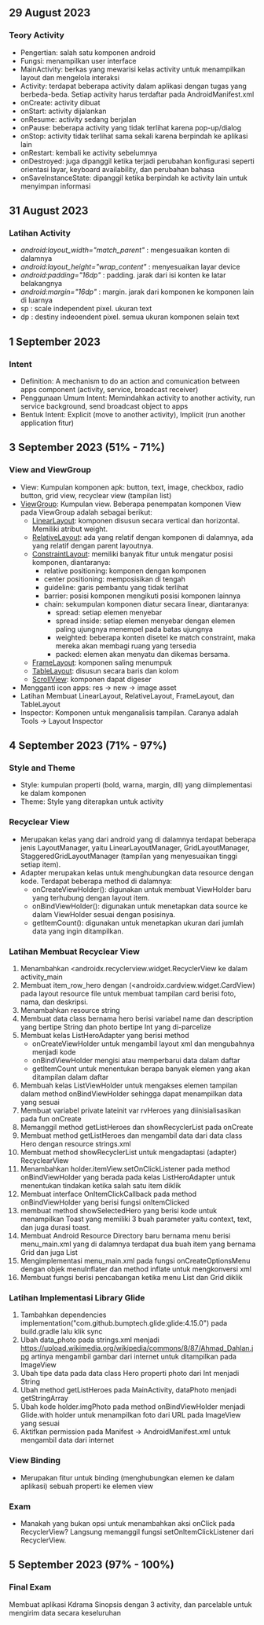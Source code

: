 ## 29 August 2023
### **Teory Activity**
- Pengertian: salah satu komponen android
- Fungsi: menampilkan user interface
- MainActivity: berkas yang mewarisi kelas activity untuk menampilkan layout dan mengelola interaksi
- Activity: terdapat beberapa activity dalam aplikasi dengan tugas yang berbeda-beda. Setiap activity harus terdaftar pada AndroidManifest.xml
- onCreate: activity dibuat
- onStart: activity dijalankan
- onResume: activity sedang berjalan
- onPause: beberapa activity yang tidak terlihat karena pop-up/dialog
- onStop: activity tidak terlihat sama sekali karena berpindah ke aplikasi lain
- onRestart: kembali ke activity sebelumnya
- onDestroyed: juga dipanggil ketika terjadi perubahan konfigurasi seperti orientasi layar, keyboard availability, dan perubahan bahasa
- onSaveInstanceState: dipanggil ketika berpindah ke activity lain untuk menyimpan informasi

## 31 August 2023
### **Latihan Activity**
- *android:layout_width="match_parent"* : mengesuaikan konten di dalamnya
- *android:layout_height="wrap_content"* : menyesuaikan layar device
- *android:padding="16dp"* : padding. jarak dari isi konten ke latar belakangnya
- *android:margin="16dp"* : margin. jarak dari komponen ke komponen lain di luarnya
- sp : scale independent pixel. ukuran text
- dp : destiny indeoendent pixel. semua ukuran komponen selain text

## 1 September 2023
### **Intent**
- Definition: A mechanism to do an action and comunication between apps component (activity, service, broadcast receiver)
- Penggunaan Umum Intent: Memindahkan activity to another activity, run service background, send broadcast object to apps
- Bentuk Intent: Explicit (move to another activity), Implicit (run another application fitur)

## 3 September 2023 (51% - 71%)
### **View and ViewGroup**
- View: Kumpulan komponen apk: button, text, image, checkbox, radio button, grid view, recyclear view (tampilan list)
- [ViewGroup](https://developer.android.com/develop/ui/views/layout/declaring-layout): Kumpulan view. Beberapa penempatan komponen View pada ViewGroup adalah sebagai berikut:
  - [LinearLayout](https://developer.android.com/develop/ui/views/layout/linear): komponen disusun secara vertical dan horizontal. Memiliki atribut weight.
  - [RelativeLayout](https://developer.android.com/develop/ui/views/layout/linear): ada yang relatif dengan komponen di dalamnya, ada yang relatif dengan parent layoutnya.
  -  [ConstraintLayout](https://developer.android.com/develop/ui/views/layout/constraint-layout):  memiliki banyak fitur untuk mengatur posisi komponen, diantaranya:
      - relative positioning: komponen dengan komponen
      - center positioning: memposisikan di tengah
      - guideline: garis pembantu yang tidak terlihat
      - barrier: posisi komponen mengikuti posisi komponen lainnya
      - chain: sekumpulan komponen diatur secara linear, diantaranya:
        - spread: setiap elemen menyebar
        - spread inside: setiap elemen menyebar dengan elemen paling ujungnya menempel pada batas ujungnya
        - weighted: beberapa konten disetel ke match constraint, maka mereka akan membagi ruang yang tersedia
        - packed: elemen akan menyatu dan dikemas bersama.
   - [FrameLayout](https://developer.android.com/reference/android/widget/FrameLayout.html): komponen saling menumpuk
   - [TableLayout](https://developer.android.com/guide/topics/ui/layout/grid.html): disusun secara baris dan kolom
   - [ScrollView](https://developer.android.com/reference/android/widget/ScrollView.html): komponen dapat digeser
- Mengganti icon apps: res -> new -> image asset
- Latihan Membuat LinearLayout, RelativeLayout, FrameLayout, dan TableLayout
- Inspector: Komponen untuk menganalisis tampilan. Caranya adalah Tools -> Layout Inspector

## 4 September 2023 (71% - 97%)
### **Style and Theme**
- Style: kumpulan properti (bold, warna, margin, dll) yang diimplementasi ke dalam komponen
- Theme: Style yang diterapkan untuk activity

### **Recyclear View**
- Merupakan kelas yang dari android yang di dalamnya terdapat beberapa jenis LayoutManager, yaitu LinearLayoutManager, GridLayoutManager, StaggeredGridLayoutManager (tampilan yang menyesuaikan tinggi setiap item).
- Adapter merupakan kelas untuk menghubungkan data resource dengan kode. Terdapat beberapa method di dalamnya:
  - onCreateViewHolder(): digunakan untuk membuat ViewHolder baru yang terhubung dengan layout item.
  - onBindViewHolder(): digunakan untuk menetapkan data source ke dalam ViewHolder sesuai dengan posisinya.
  - getItemCount(): digunakan untuk menetapkan ukuran dari jumlah data yang ingin ditampilkan.

### **Latihan Membuat Recyclear View**
1. Menambahkan <androidx.recyclerview.widget.RecyclerView ke dalam activity_main
2. Membuat item_row_hero dengan (<androidx.cardview.widget.CardView) pada layout resource file untuk membuat tampilan card berisi foto, nama, dan deskripsi.
3. Menambahkan resource string
4. Membuat data class bernama hero berisi variabel name dan description yang bertipe String dan photo bertipe Int yang di-parcelize
5. Membuat kelas ListHeroAdapter yang berisi method
   - onCreateViewHolder untuk mengambil layout xml dan mengubahnya menjadi kode
   - onBindViewHolder mengisi atau memperbarui data dalam daftar
   - getItemCount untuk menentukan berapa banyak elemen yang akan ditampilan dalam daftar
6. Membuah kelas ListViewHolder untuk mengakses elemen tampilan dalam method onBindViewHolder sehingga dapat menampilkan data yang sesuai
7. Membuat variabel private lateinit var rvHeroes yang diinisialisasikan pada fun onCreate
8. Memanggil method getListHeroes dan showRecyclerList pada onCreate
9. Membuat method getListHeroes dan mengambil data dari data class Hero dengan resource strings.xml
10. Membuat method showRecyclerList untuk mengadaptasi (adapter) RecyclearView
11. Menambahkan holder.itemView.setOnClickListener pada method onBindViewHolder yang berada pada kelas ListHeroAdapter untuk menentukan tindakan ketika salah satu item diklik
12. Membuat interface OnItemClickCallback pada method onBindViewHolder yang berisi fungsi onItemClicked
13. membuat method showSelectedHero yang berisi kode untuk menampilkan Toast yang memiliki 3 buah parameter yaitu context, text, dan juga durasi toast.
14. Membuat Android Resource Directory baru bernama menu berisi menu_main.xml yang di dalamnya terdapat dua buah item yang bernama Grid dan juga List
15. Mengimplementasi menu_main.xml pada fungsi onCreateOptionsMenu dengan objek menuInflater dan method inflate untuk mengkonversi xml
16. Membuat fungsi berisi pencabangan ketika menu List dan Grid diklik

### **Latihan Implementasi Library Glide**
1. Tambahkan dependencies implementation("com.github.bumptech.glide:glide:4.15.0") pada build.gradle lalu klik sync
2. Ubah data_photo pada strings.xml menjadi  <item>https://upload.wikimedia.org/wikipedia/commons/8/87/Ahmad_Dahlan.jpg</item> artinya mengambil gambar dari internet untuk ditampilkan pada ImageView
3. Ubah tipe data pada data class Hero properti photo dari Int menjadi String
4. Ubah method getListHeroes pada MainActivity, dataPhoto menjadi getStringArray
5. Ubah kode holder.imgPhoto pada method onBindViewHolder menjadi Glide.with holder untuk menampilkan foto dari URL pada ImageView yang sesuai
6. Aktifkan permission <uses-permission android:name="android.permission.INTERNET" /> pada Manifest -> AndroidManifest.xml untuk mengambil data dari internet  

### **View Binding**
- Merupakan fitur untuk binding (menghubungkan elemen ke dalam aplikasi) sebuah properti ke elemen view

### **Exam**
- Manakah yang bukan opsi untuk menambahkan aksi onClick pada RecyclerView? 
Langsung memanggil fungsi setOnItemClickListener dari RecyclerView.

## 5 September 2023 (97% - 100%)

### **Final Exam**

Membuat aplikasi Kdrama Sinopsis dengan 3 activity, dan parcelable untuk mengirim data secara keseluruhan






